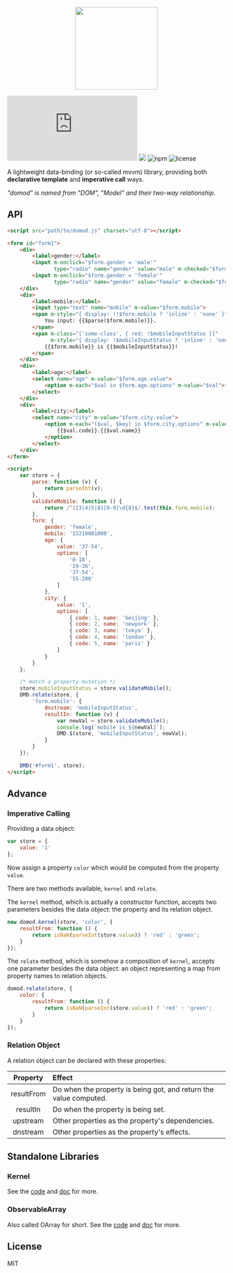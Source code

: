 <p align="center"><img width="190"src="https://raw.githubusercontent.com/shenfe/domod/master/readme_assets/logo.png"></p>

![gzipped](http://img.badgesize.io/https://raw.githubusercontent.com/shenfe/domod/master/dist/domod.min.js?compression=gzip)
<a href="https://circleci.com/gh/shenfe/domod/tree/master"><img  src="https://img.shields.io/circleci/project/shenfe/domod/master.svg"></a>
![npm](https://img.shields.io/npm/v/domod.svg)
![license](https://img.shields.io/npm/l/domod.svg)

A lightweight data-binding (or so-called mvvm) library, providing both **declarative template** and **imperative call** ways.

*"domod" is named from "DOM", "Model" and their two-way relationship.*

## API

```html
<script src="path/to/domod.js" charset="utf-8"></script>

<form id="form1">
    <div>
        <label>gender:</label>
        <input m-onclick="$form.gender = 'male'" 
               type="radio" name="gender" value="male" m-checked="$form.gender === 'male'">Male
        <input m-onclick="$form.gender = 'female'" 
               type="radio" name="gender" value="female" m-checked="$form.gender === 'female'">Female
    </div>
    <div>
        <label>mobile:</label>
        <input type="text" name="mobile" m-value="$form.mobile">
        <span m-style="{ display: !!$form.mobile ? 'inline' : 'none' }">
            You input: {{$parse($form.mobile)}}.
        </span>
        <span m-class="['some-class', { red: !$mobileInputStatus }]" 
              m-style="{ display: !$mobileInputStatus ? 'inline' : 'none' }">
            {{$form.mobile}} is {{$mobileInputStatus}}!
        </span>
    </div>
    <div>
        <label>age:</label>
        <select name="age" m-value="$form.age.value">
            <option m-each="$val in $form.age.options" m-value="$val">{{$val}}</option>
        </select>
    </div>
    <div>
        <label>city:</label>
        <select name="city" m-value="$form.city.value">
            <option m-each="($val, $key) in $form.city.options" m-value="$key">
                {{$val.code}}.{{$val.name}}
            </option>
        </select>
    </div>
</form>

<script>
    var store = {
        parse: function (v) {
            return parseInt(v);
        },
        validateMobile: function () {
            return /^1[3|4|5|8][0-9]\d{8}$/.test(this.form.mobile);
        },
        form: {
            gender: 'female',
            mobile: '15210001000',
            age: {
                value: '37-54',
                options: [
                    '0-18',
                    '19-36',
                    '37-54',
                    '55-200'
                ]
            },
            city: {
                value: '1',
                options: [
                    { code: 1, name: 'beijing' },
                    { code: 2, name: 'newyork' },
                    { code: 3, name: 'tokyo' },
                    { code: 4, name: 'london' },
                    { code: 5, name: 'paris' }
                ]
            }
        }
    };

    /* Watch a property mutation */
    store.mobileInputStatus = store.validateMobile();
    DMD.relate(store, {
        'form.mobile': {
            dnstream: 'mobileInputStatus',
            resultIn: function (v) {
                var newVal = store.validateMobile();
                console.log(`mobile is ${newVal}`);
                DMD.$(store, 'mobileInputStatus', newVal);
            }
        }
    });

    DMD('#form1', store);
</script>
```

## Advance

### Imperative Calling

Providing a data object:

```js
var store = {
    value: '1'
};
```

Now assign a property `color` which would be computed from the property `value`.

There are two methods available, `kernel` and `relate`.

The `kernel` method, which is actually a constructor function, accepts two parameters besides the data object: the property and its relation object.

```js
new domod.kernel(store, 'color', {
    resultFrom: function () {
        return isNaN(parseInt(store.value)) ? 'red' : 'green';
    }
});
```

The `relate` method, which is somehow a composition of `kernel`, accepts one parameter besides the data object: an object representing a map from property names to relation objects.

```js
domod.relate(store, {
    color: {
        resultFrom: function () {
            return isNaN(parseInt(store.value)) ? 'red' : 'green';
        }
    }
});
```

### Relation Object

A relation object can be declared with these properties:

Property | Effect
:---: | :---
resultFrom | Do when the property is being got, and return the value computed.
resultIn | Do when the property is being set.
upstream | Other properties as the property's dependencies.
dnstream | Other properties as the property's effects.

## Standalone Libraries

### Kernel

See the [code](https://github.com/shenfe/domod/blob/master/src/Kernel.js) and [doc](https://github.com/shenfe/domod/blob/master/doc/Kernel.md) for more.

### ObservableArray

Also called OArray for short. See the [code](https://github.com/shenfe/domod/blob/master/src/OArray.js) and [doc](https://github.com/shenfe/domod/blob/master/doc/ObservableArray.md) for more.

## License

MIT
